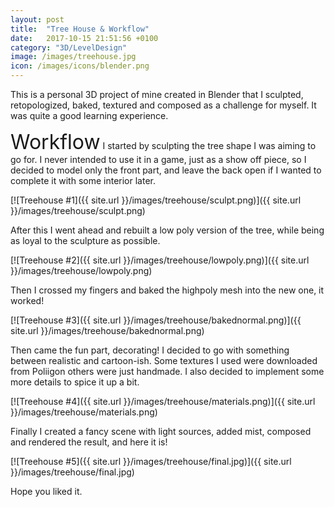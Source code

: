 ```yaml
---
layout: post
title:  "Tree House & Workflow"
date:   2017-10-15 21:51:56 +0100
category: "3D/LevelDesign"
image: /images/treehouse.jpg
icon: /images/icons/blender.png
---
```


This is a personal 3D project of mine created in Blender that I sculpted, retopologized, baked, textured and composed as a challenge for myself.
It was quite a good learning experience.

<font size="6">Workflow</font>
I started by sculpting the tree shape I was aiming to go for. I never intended to use it in a game, just as a show off piece, so I decided to model only the front part, and leave the back open if I wanted to complete it with some interior later.

[![Treehouse #1]({{ site.url }}/images/treehouse/sculpt.png)]({{ site.url }}/images/treehouse/sculpt.png)

After this I went ahead and rebuilt a low poly version of the tree, while being as loyal to the sculpture as possible.

[![Treehouse #2]({{ site.url }}/images/treehouse/lowpoly.png)]({{ site.url }}/images/treehouse/lowpoly.png)

Then I crossed my fingers and baked the highpoly mesh into the new one, it worked!

[![Treehouse #3]({{ site.url }}/images/treehouse/bakednormal.png)]({{ site.url }}/images/treehouse/bakednormal.png)

Then came the fun part, decorating! I decided to go with something between realistic and cartoon-ish. Some textures I used were downloaded from Poliigon others were just handmade.
I also decided to implement some more details to spice it up a bit.

[![Treehouse #4]({{ site.url }}/images/treehouse/materials.png)]({{ site.url }}/images/treehouse/materials.png)

Finally I created a fancy scene with light sources, added mist, composed and rendered the result, and here it is!

[![Treehouse #5]({{ site.url }}/images/treehouse/final.jpg)]({{ site.url }}/images/treehouse/final.jpg)

Hope you liked it.
